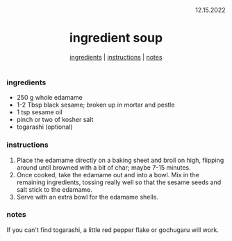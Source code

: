 <p align="right">12.15.2022</p>

<h1 align="center">ingredient soup</h1>

<div align="center">
  <a href="#ingredients">ingredients</a> | 
  <a href="#instructions">instructions</a> | 
  <a href="#notes">notes</a>
</div>
<br>

### ingredients
- 250 g whole edamame 
- 1-2 Tbsp black sesame; broken up in mortar and pestle 
- 1 tsp sesame oil 
- pinch or two of kosher salt 
- togarashi (optional)  

### instructions
1. Place the edamame directly on a baking sheet and broil on high, flipping around until browned with a bit of char; maybe 7-15 minutes. 
1. Once cooked, take the edamame out and into a bowl.  Mix in the remaining ingredients, tossing really well so that the sesame seeds and salt stick to the edamame.
1. Serve with an extra bowl for the edamame shells.

### notes
If you can't find togarashi, a little red pepper flake or gochugaru will work.

